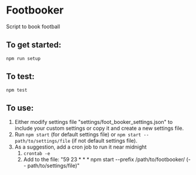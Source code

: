 # Footbooker
Script to book football

## To get started:
`npm run setup`

## To test:
`npm test`

## To use:
1. Either modify settings file "settings/foot_booker_settings.json" to include your custom settings or copy it and create a new settings file.
2. Run `npm start` (for default settings file) or `npm start -- path/to/settings/file` (if not default settings file).
3. As a suggestion, add a cron job to run it near midnight
    1. `crontab -e`
    2. Add to the file: "59 23 * * * npm start --prefix /path/to/footbooker/ (-- path/to/settings/file)"